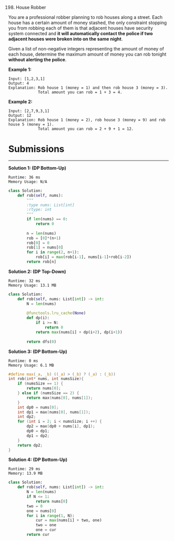 198. House Robber

You are a professional robber planning to rob houses along a street. Each house has a certain amount of money stashed, the only constraint stopping you from robbing each of them is that adjacent houses have security system connected and **it will automatically contact the police if two adjacent houses were broken into on the same night**.

Given a list of non-negative integers representing the amount of money of each house, determine the maximum amount of money you can rob tonight **without alerting the police**.

**Example 1:**
```
Input: [1,2,3,1]
Output: 4
Explanation: Rob house 1 (money = 1) and then rob house 3 (money = 3).
             Total amount you can rob = 1 + 3 = 4.
```

**Example 2:**
```
Input: [2,7,9,3,1]
Output: 12
Explanation: Rob house 1 (money = 2), rob house 3 (money = 9) and rob house 5 (money = 1).
             Total amount you can rob = 2 + 9 + 1 = 12.
```

# Submissions
---
**Solution 1: (DP Bottom-Up)**
```
Runtime: 36 ms
Memory Usage: N/A
```
```python
class Solution:
    def rob(self, nums):
        """
        :type nums: List[int]
        :rtype: int
        """
        if len(nums) == 0:
            return 0
        
        n = len(nums)
        rob = [0]*(n+1)
        rob[0] = 0
        rob[1] = nums[0]
        for i in range(2, n+1):
            rob[i] = max(rob[i-1], nums[i-1]+rob[i-2])
        return rob[n]
```

**Solution 2: (DP Top-Down)**
```
Runtime: 32 ms
Memory Usage: 13.1 MB
```
```python
class Solution:
    def rob(self, nums: List[int]) -> int:
        N = len(nums)
        
        @functools.lru_cache(None)
        def dp(i):
            if i >= N:
                return 0
            return max(nums[i] + dp(i+2), dp(i+1))
        
        return dfs(0)
```

**Solution 3: (DP Bottom-Up)**
```
Runtime: 0 ms
Memory Usage: 6.1 MB
```
```c
#define max(_a, _b) ((_a) > (_b) ? (_a) : (_b))
int rob(int* nums, int numsSize){
    if (numsSize == 1) {
        return nums[0];
    } else if (numsSize == 2) {
        return max(nums[0], nums[1]);
    }
    int dp0 = nums[0];
    int dp1 = max(nums[0], nums[1]);
    int dp2;
    for (int i = 2; i < numsSize; i ++) {
        dp2 = max(dp0 + nums[i], dp1);
        dp0 = dp1;
        dp1 = dp2;
    }
    return dp2;
}
```

**Solution 4: (DP Bottom-Up)**
```
Runtime: 29 ms
Memory: 13.9 MB
```
```python
class Solution:
    def rob(self, nums: List[int]) -> int:
        N = len(nums)
        if N <= 1:
            return nums[0]
        two = 0
        one = nums[0]
        for i in range(1, N):
            cur = max(nums[i] + two, one)
            two = one
            one = cur
        return cur
```

